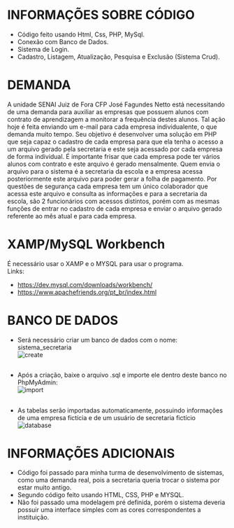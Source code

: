 # INFORMAÇÕES SOBRE CÓDIGO
* Código feito usando Html, Css, PHP, MySql.
* Conexão com Banco de Dados.
* Sistema de Login.
* Cadastro, Listagem, Atualização, Pesquisa e Exclusão (Sistema Crud).

# DEMANDA
A unidade SENAI Juiz de Fora CFP José Fagundes Netto está necessitando de uma demanda para auxiliar as empresas que possuem alunos com contrato de aprendizagem a monitorar a frequência destes alunos. Tal ação hoje é feita enviando um e-mail para cada empresa individualente, o que demanda muito tempo.
Seu objetivo é desenvolver uma solução em PHP que seja capaz o cadastro de cada empresa para que ela tenha o acesso a um arquivo gerado pela secretaria e este seja acessado por cada empresa de forma individual. É importante frisar que cada empresa pode ter vários alunos com contrato e este arquivo é gerado mensalmente. Quem envia o arquivo para o sistema é a secretaria da escola e a empresa acessa posteriormente este arquivo para poder gerar a folha de pagamento. Por questões de segurança cada empresa tem um único colaborador que acessa este arquivo e consulta as informações e para a secretaria da escola, são 2 funcionários com acessos distintos, porém com as mesmas funções de entrar no cadastro de cada empresa e enviar o arquivo gerado referente ao mês atual e para cada empresa.

# XAMP/MySQL Workbench
É necessário usar o XAMP e o MYSQL para usar o programa. <br>
Links: 
* https://dev.mysql.com/downloads/workbench/ <br>
* https://www.apachefriends.org/pt_br/index.html

# BANCO DE DADOS
* Será necessário criar um banco de dados com o nome: sistema_secretaria <br>
![create](https://github.com/DevSharkMT/SISTEMA-SECRETARIA-E-EMPRESA/assets/155767351/178bcf54-fd38-4714-841b-d1d675a74e21)
<h2></h2>

* Após a criação, baixe o arquivo .sql e importe ele dentro deste banco no PhpMyAdmin: <br>
![import](https://github.com/DevSharkMT/SISTEMA-SECRETARIA-E-EMPRESA/assets/155767351/b0e55154-4fd9-4418-94b8-d7992fdbd4ec)
<h2></h2>

* As tabelas serão importadas automaticamente, possuindo informações de uma empresa fictícia e de um usuário de secretaria fictício <br>
![database](https://github.com/DevSharkMT/SISTEMA-SECRETARIA-E-EMPRESA/assets/155767351/2f806bbf-2338-4cf5-b450-2463a8383a24)
<h2></h2>

# INFORMAÇÕES ADICIONAIS
* Código foi passado para minha turma de desenvolvimento de sistemas, como uma demanda real, pois a secretaria queria trocar o sistema por estar muito antigo.
* Segundo código feito usando HTML, CSS, PHP e MYSQL.
* Não foi passado uma modelagem pré definida, porém o sistema deveria possuir uma interface simples com as cores correspondentes a instituição. 

